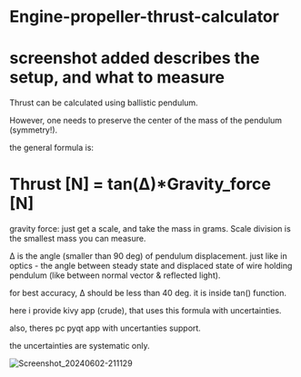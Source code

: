 # Engine-propeller-thrust-calculator

# screenshot added describes the setup, and what to measure

Thrust can be calculated using ballistic pendulum.

However, one needs to preserve the center of the mass of the pendulum (symmetry!).

the general formula is:

# Thrust [N] = tan(∆)*Gravity_force [N]


gravity force: just get a scale, and take the mass in grams. Scale division is the smallest mass you can measure.

∆ is the angle (smaller than 90 deg) of pendulum displacement. just like in optics - the angle between steady state and displaced state of wire holding pendulum (like between normal vector & reflected light).

for best accuracy, ∆ should be less than 40 deg. it is inside tan() function.

here i provide kivy app (crude), that uses this formula with uncertainties.

also, theres pc pyqt app with uncertanties support.

the uncertainties are systematic only.

![Screenshot_20240602-211129](https://github.com/tk0987/Engine-propeller-thrust-calculator/assets/109526789/a81ee7b7-0253-4076-b862-0830c1a61d5e)

